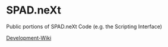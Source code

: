 # SPAD.neXt
Public portions of SPAD.neXt Code (e.g. the Scripting Interface)

[Development-Wiki](https://github.com/c0nnex/SPAD.neXt/wiki)

